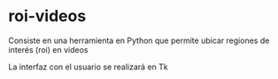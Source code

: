 # roi-videos
Consiste en una herramienta en Python que permite ubicar regiones de interés (roi) en videos 

La interfaz con el usuario se realizará en Tk